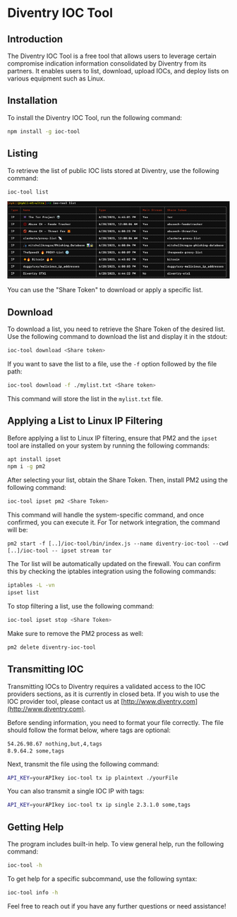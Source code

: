 # Diventry IOC Tool

## Introduction

The Diventry IOC Tool is a free tool that allows users to leverage certain compromise indication information consolidated by Diventry from its partners. It enables users to list, download, upload IOCs, and deploy lists on various equipment such as Linux.

## Installation

To install the Diventry IOC Tool, run the following command:

```bash
npm install -g ioc-tool
```

## Listing

To retrieve the list of public IOC lists stored at Diventry, use the following command:

```bash
ioc-tool list
```

![IOC Tool list output](data/list.png)

You can use the "Share Token" to download or apply a specific list.

## Download

To download a list, you need to retrieve the Share Token of the desired list. Use the following command to download the list and display it in the stdout:

```bash
ioc-tool download <Share token>
```

If you want to save the list to a file, use the `-f` option followed by the file path:

```bash
ioc-tool download -f ./mylist.txt <Share token>
```

This command will store the list in the `mylist.txt` file.

## Applying a List to Linux IP Filtering

Before applying a list to Linux IP filtering, ensure that PM2 and the `ipset` tool are installed on your system by running the following commands:

```bash
apt install ipset
npm i -g pm2
```

After selecting your list, obtain the Share Token. Then, install PM2 using the following command:

```bash
ioc-tool ipset pm2 <Share Token>
```

This command will handle the system-specific command, and once confirmed, you can execute it. For Tor network integration, the command will be:

```
pm2 start -f [..]/ioc-tool/bin/index.js --name diventry-ioc-tool --cwd [..]/ioc-tool -- ipset stream tor
```

The Tor list will be automatically updated on the firewall. You can confirm this by checking the iptables integration using the following commands:

```bash
iptables -L -vn
ipset list
```

To stop filtering a list, use the following command:

```bash
ioc-tool ipset stop <Share Token>
```

Make sure to remove the PM2 process as well:

```bash
pm2 delete diventry-ioc-tool
```

## Transmitting IOC

Transmitting IOCs to Diventry requires a validated access to the IOC providers sections, as it is currently in closed beta. If you wish to use the IOC provider tool, please contact us at [http://www.diventry.com](http://www.diventry.com).

Before sending information, you need to format your file correctly. The file should follow the format below, where tags are optional:

```
54.26.98.67 nothing,but,4,tags
8.9.64.2 some,tags
```

Next, transmit the file using the following command:

```bash
API_KEY=yourAPIkey ioc-tool tx ip plaintext ./yourFile
```

You can also transmit a single IOC IP with tags:

```bash
API_KEY=yourAPIkey ioc-tool tx ip single 2.3.1.0 some,tags
```

## Getting Help

The program includes built-in help. To view general help, run the following command:

```bash
ioc-tool -h
```

To get help for a specific subcommand, use the following syntax:

```bash
ioc-tool info -h
```

Feel free to reach out if you have any further questions or need assistance!